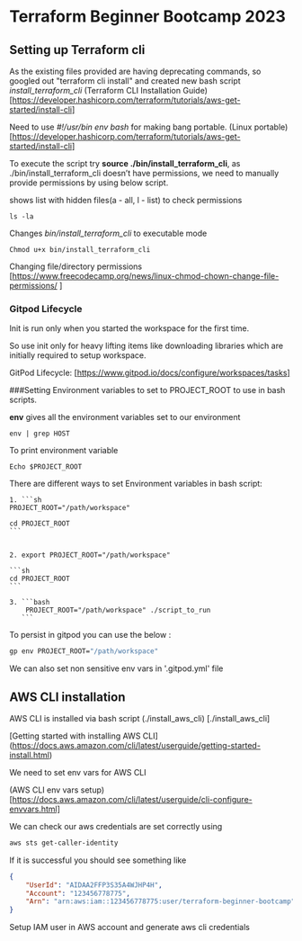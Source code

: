 # Terraform Beginner Bootcamp 2023

## Setting up Terraform cli

As the existing files provided are having deprecating commands, so googled out "terraform cli install" and created new bash script *install_terraform_cli*
(Terraform CLI Installation Guide)[https://developer.hashicorp.com/terraform/tutorials/aws-get-started/install-cli]

Need to use *#!/usr/bin env bash* for making bang portable.
(Linux portable)[https://developer.hashicorp.com/terraform/tutorials/aws-get-started/install-cli]

To execute the script try **source ./bin/install_terraform_cli**, as ./bin/install_terraform_cli doesn’t have permissions, we need to manually provide permissions by using below script.

shows list with hidden files(a - all, l - list) to check permissions
```
ls -la
```

Changes *bin/install_terraform_cli* to executable mode
```
Chmod u+x bin/install_terraform_cli
```
Changing file/directory permissions [https://www.freecodecamp.org/news/linux-chmod-chown-change-file-permissions/ ]

### Gitpod Lifecycle

Init is run only when you started the workspace for the first time.

So use init only for heavy lifting items like downloading libraries which are initially required to setup workspace.

GitPod Lifecycle: [https://www.gitpod.io/docs/configure/workspaces/tasks]

###Setting Environment variables to set to PROJECT_ROOT to use in bash scripts.

**env** gives all the environment variables set to our environment

```
env | grep HOST
```

To print environment variable
```
Echo $PROJECT_ROOT
```

There are different ways to set Environment variables in bash script:

	1. ```sh
	PROJECT_ROOT="/path/workspace"

	cd PROJECT_ROOT
	```


	2. export PROJECT_ROOT="/path/workspace"

	```sh
	cd PROJECT_ROOT
	```

	3. ```bash
 		PROJECT_ROOT="/path/workspace" ./script_to_run
   	   ```

To persist in gitpod you can use the below :

```bash
gp env PROJECT_ROOT="/path/workspace"
```

We can also set non sensitive env vars in '.gitpod.yml' file

## AWS CLI installation

AWS CLI is installed via bash script (./install_aws_cli) [./install_aws_cli]

[Getting started with installing AWS CLI] (https://docs.aws.amazon.com/cli/latest/userguide/getting-started-install.html)

We need to set env vars for AWS CLI

(AWS CLI env vars setup) [https://docs.aws.amazon.com/cli/latest/userguide/cli-configure-envvars.html]

We can check our aws credentials are set correctly using

```sh
aws sts get-caller-identity
```

If it is successful you should see something like 
```json
{
    "UserId": "AIDAA2FFP3S35A4WJHP4H",
    "Account": "123456778775",
    "Arn": "arn:aws:iam::123456778775:user/terraform-beginner-bootcamp"
}
```

Setup IAM user in AWS account and generate aws cli credentials 

